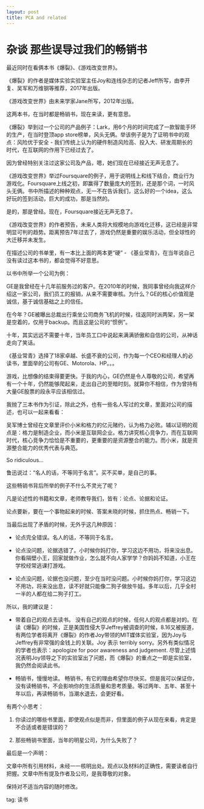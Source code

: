 ```yaml
---
layout: post
title: PCA and related
---
```


# 杂谈 那些误导过我们的畅销书

最近同时在看俩本书《爆裂》、《游戏改变世界》。

《爆裂》的作者是媒体实验实验室主任Joy和连线杂志的记者Jeff所写，由李开复、吴军和万维钢等推荐，2017年出版。

《游戏改变世界》由未来学家Jane所写，2012年出版。

这两本书，在当时都是畅销书，现在来读，更有意思。



《爆裂》举到过一个公司的产品例子：Lark，用6个月的时间完成了一款智能手环的生产，在当时登顶app store榜单，风头无俩。举该例子是为了证明书中的观点：风险优于安全 - 我们传统上认为的硬件制造风险高、投入大、研发周期长的时代，在互联网的作用下已经过去了。

因为曾经特别关注过这家公司及产品，嗯，她们现在已经接近无声无息了。



《游戏改变世界》举过Foursquare的例子，用于说明线上和线下结合，商业行为游戏化。Foursquare上线之初，即赢得了数量庞大的签到，还是那个词，一时风头无俩。书中所描述的种种观点，无一不在告诉我们，这么好的一个idea，这么好玩的签到活动，巨大的成功，那是当然的。

是的，那是曾经。现在，Foursquare接近无声无息了。



《游戏改变世界》的作者预告，未来人类将大规模地向游戏化迁移，这已经是非常明显可判的趋势。距离预告7年过去了，游戏仍然是重要的娱乐活动，但全球性的大迁移并未发生。



在描述公司的书单里，有一本比上面的两本更“硬” - 《基业常青》，在当年说自己没有读过这本书的，都会觉得不好意思。

以书中所举一个公司为例：

GE是我曾经在十几年前服务过的客户。在2010年的时候，我同事曾经向我这样介绍这一家公司，我们员工的报销，从来不需要审核。为什么？GE的核心价值观是诚信，基于诚信基础之上的信任。

在今年？GE被曝出总裁出行乘坐公司商务飞机的时候，往返同时派两架，另一架是空着的，仅用于backup。而且这是公司的“惯例”。



十年，其实远远不需要十年，当年员工口中说起来满满骄傲和自信的公司，从神话走向了笑话。

《基业常青》选择了18家卓越、长盛不衰的公司，作为每一个CEO和经理人的必读书，里面举的公司有GE、Motorola、HP。。。

游戏，比想像的结束得要更快。于我的内心，GE仍然是令人尊敬的公司，希望再有一个十年，仍然能够爬起来，走出自己的至暗时刻。就算你不相信，作为曾持有大量GE股票的段永平应该相信过。



我抛了三本书作为引证，除此之外，也有一些名人写过的文章，里面对公司的描述，也可以一起来看看：



吴军博士曾经在文章里评价小米和格力的亿元赌约，认为格力必败。辅以证明的观点是：格力是制造企业，而小米是互联网企业。格力讲究核心竞争力，而在互联网时代，核心竞争力恰恰是不重要的，更重要的是资源整合的能力。而小米，就是资源整合能力的优秀代表与典范。



So ridiculous...



鲁迅说过：“名人的话，不等同于名言”。买不买单，是自己的事。



这些畅销书背后所举的例子不什么不灵光了呢？



凡是论述性的书籍和文章，老师教导我们，皆有：论点、论据和论证。

论点要新，要在一个事物起来的时候、答案未晓的时候，抓住热点、畅销一下。

当最后出现了矛盾的时候，无外乎这几种原因：

* 论点完全错误。名人的话，不等同于名言。

* 论点没问题，论据选错了。小时候你妈打你，学习这边不用功，将来没出息。你看隔壁小王，回家就做作业，怎么就不向人家学学？你妈妈不知道，小王在学校经常逃课打游戏。

* 论点没问题，论据也没问题，至少在当时没问题。小时候你妈打你，学习这边不用功，将来没出息，读不好就只能像二狗子做放牛娃。多年以后，几乎全村一半的人都在给二狗子打工。



所以，我的建议是：



* 带着自己的观点去读书。
没有自己的观点的时候，任何人的观点都是对的。在读《爆裂》的时候，正是美国性侵大亨Jeffrey被调查的时候，8.16又被报道，有两位学者将离开《爆裂》的作者Joy带领的MIT媒体实验室，因为Joy与Jeffrey有非常强的金钱上的关联。Joy 表示 terribly sorry。另外有类似情况的学者也表示：apologize for poor awareness and judgement. 尽管上述情况表明Joy领导之下的实验室出了问题，而《爆裂》的重点之一即是实验室，我仍然会阅读此书。



* 畅销书，慢慢地读。
畅销书，有它的理由希望你尽快买。但是我可以保证你，没有读畅销书，不会影响你的生活质量和思考质量。等过两年、五年、甚至十年以后，再读畅销书，当潮水退去，会更好看。



有两个小思考：

1. 你读过的哪些书里面，即使观点似是而非，但里面的例子从现在来看，肯定是不合适或者是错误的？

2. 那些畅销书里面，当年的明星公司，为什么失败了？







最后是一个声明：

文章中所有引用材料，未经一一核明出处。观点以及材料的正确性，需要读者自行把握。文章中所有提及作者及公司，是我尊敬的对象。

保持对不适当内容的随时修改。

tag: 读书